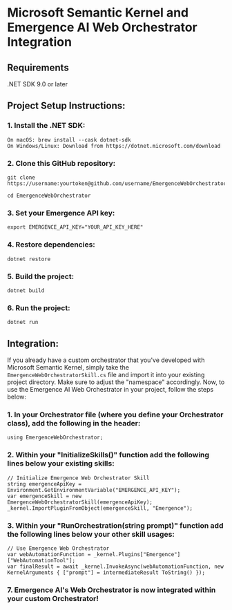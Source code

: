 # Microsoft Semantic Kernel and Emergence AI Web Orchestrator Integration

## Requirements
.NET SDK 9.0 or later

## Project Setup Instructions:

### 1. Install the .NET SDK:
    On macOS: brew install --cask dotnet-sdk
    On Windows/Linux: Download from https://dotnet.microsoft.com/download


### 2. Clone this GitHub repository:
   
    git clone https://username:yourtoken@github.com/username/EmergenceWebOrchestrator.git
   
    cd EmergenceWebOrchestrator


### 3. Set your Emergence API key:
   
    export EMERGENCE_API_KEY="YOUR_API_KEY_HERE"


### 4. Restore dependencies:

    dotnet restore


### 5. Build the project:
   
    dotnet build


### 6. Run the project:
    
    dotnet run


## Integration:
If you already have a custom orchestrator that you've developed with Microsoft Semantic Kernel, simply take the `EmergenceWebOrchestratorSkill.cs` file and import it into your existing project directory. Make sure to adjust the "namespace" accordingly. Now, to use the Emergence AI Web Orchestrator in your project, follow the steps below:

### 1. In your Orchestrator file (where you define your Orchestrator class), add the following in the header:
   
    using EmergenceWebOrchestrator;


### 2. Within your "InitializeSkills()" function add the following lines below your existing skills:
   
    // Initialize Emergence Web Orchestrator Skill
    string emergenceApiKey = Environment.GetEnvironmentVariable("EMERGENCE_API_KEY");
    var emergenceSkill = new EmergenceWebOrchestratorSkill(emergenceApiKey);
    _kernel.ImportPluginFromObject(emergenceSkill, "Emergence");


### 3. Within your "RunOrchestration(string prompt)" function add the following lines below your other skill usages:
   
    // Use Emergence Web Orchestrator
    var webAutomationFunction = _kernel.Plugins["Emergence"]["WebAutomationTool"];
    var finalResult = await _kernel.InvokeAsync(webAutomationFunction, new KernelArguments { ["prompt"] = intermediateResult ToString() });


### 7. Emergence AI's Web Orchestrator is now integrated within your custom Orchestrator!
